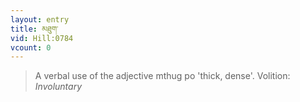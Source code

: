 ```yaml
---
layout: entry
title: མཐུག་
vid: Hill:0784
vcount: 0
---
```

> A verbal use of the adjective mthug po 'thick, dense'\.
> Volition: _Involuntary_


